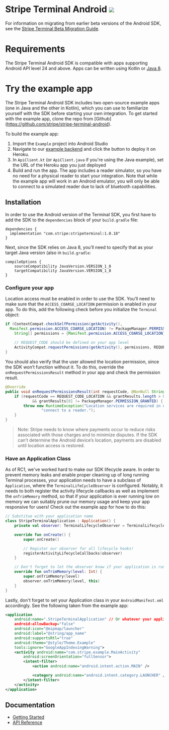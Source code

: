 # Stripe Terminal Android <img src="https://img.shields.io/badge/Beta-yellow.svg">

For information on migrating from earlier beta versions of the Android SDK, see the [Stripe Terminal Beta Migration Guide](https://stripe.com/docs/terminal/beta-migration-guide).

# Requirements

The Stripe Terminal Android SDK is compatible with apps supporting Android API level 24 and above. Apps can be written using Kotlin or [Java 8](https://developer.android.com/studio/write/java8-support).

# Try the example app

The Stripe Terminal Android SDK includes two open-source example apps (one in Java and the other in Kotlin), which you can use to familiarize yourself with the SDK before starting your own integration. To get started with the example app, clone the repo from \[Github\](https://github.com/stripe/stripe-terminal-android).

To build the example app:

1. Import the `Example` project into Android Studio
2. Navigate to our [example backend](https://github.com/stripe/example-terminal-backend) and click the button to deploy it on Heroku.
2. In `ApiClient.kt` (or `ApiClient.java` if you're using the Java example), set the URL of the Heroku app you just deployed
3. Build and run the app. The app includes a reader simulator, so you have no need for a physical reader to start your integration. Note that while the example app will work in an Android emulator, you will only be able to connect to a simulated reader due to lack of bluetooth capabilities. 

## Installation
In order to use the Android version of the Terminal SDK, you first have to add the SDK to the `dependencies` block of your `build.gradle` file:


    dependencies {
      implementation "com.stripe:stripeterminal:1.0.18"
    }
    
Next, since the SDK relies on Java 8, you’ll need to specify that as your target Java version (also in `build.gradle`:


    compileOptions {
        sourceCompatibility JavaVersion.VERSION_1_8
        targetCompatibility JavaVersion.VERSION_1_8
    }

### Configure your app

Location access must be enabled in order to use the SDK. You’ll need to make sure that the `ACCESS_COARSE_LOCATION` permission is enabled in your app. To do this, add the following check before you initialize the `Terminal` object:

```java
if (ContextCompat.checkSelfPermission(getActivity(), 
  Manifest.permission.ACCESS_COARSE_LOCATION) != PackageManager.PERMISSION_GRANTED) {
    String[] permissions = {Manifest.permission.ACCESS_COARSE_LOCATION};
        
    // REQUEST_CODE should be defined on your app level
    ActivityCompat.requestPermissions(getActivity(), permissions, REQUEST_CODE_LOCATION);
}
```

 You should also verify that the user allowed the location permission, since the SDK won’t function without it. To do this, override the `onRequestPermissionsResult` method in your app and check the permission result.

```java
@Override
public void onRequestPermissionsResult(int requestCode, @NonNull String[] permissions, @NonNull int[] grantResults) {
    if (requestCode == REQUEST_CODE_LOCATION && grantResults.length > 0
            && grantResults[0] != PackageManager.PERMISSION_GRANTED) {
        throw new RuntimeException("Location services are required in order to " +
                "connect to a reader.");
    }
}
```


> Note: Stripe needs to know where payments occur to reduce risks associated with those charges and to minimize disputes. If the SDK can’t determine the Android device’s location, payments are disabled until location access is restored.

### Have an Application Class

As of RC1, we've worked hard to make our SDK lifecycle aware. In order to prevent memory leaks and enable proper cleaning up of long running Terminal processes, your application needs to have a subclass of `Application`, where the `TerminalLifeCycleObserver` is configured. Notably, it needs to both register the activity lifecycle callbacks as well as implement the `onTrimMemory` method, so that if your application is ever running low on memory we can suitably prune our memory usage and keep your app responsive for users! Check out the example app for how to do this:

```kotlin
// Substitue with your application name
class StripeTerminalApplication : Application() {
    private val observer: TerminalLifecycleObserver = TerminalLifecycleObserver.getInstance()

    override fun onCreate() {
        super.onCreate()

        // Register our observer for all lifecycle hooks!
        registerActivityLifecycleCallbacks(observer)
    }

    // Don't forget to let the observer know if your application is running low on memory!
    override fun onTrimMemory(level: Int) {
        super.onTrimMemory(level)
        observer.onTrimMemory(level, this)
    }
}
```

Lastly, don't forget to set your Application class in your `AndroidManifest.xml` accordingly. See the following taken from the example app:

```xml
<application
    android:name=".StripeTerminalApplication" // Or whatever your application class name is
    android:allowBackup="false"
    android:icon="@mipmap/launcher"
    android:label="@string/app_name"
    android:supportsRtl="true"
    android:theme="@style/Theme.Example"
    tools:ignore="GoogleAppIndexingWarning">
    <activity android:name="com.stripe.example.MainActivity"
        android:screenOrientation="fullSensor">
        <intent-filter>
            <action android:name="android.intent.action.MAIN" />

            <category android:name="android.intent.category.LAUNCHER" />
        </intent-filter>
    </activity>
</application>
```


## Documentation
 - [Getting Started](https://stripe.com/docs/terminal/sdk/android)
 - [API Reference](https://stripe.dev/stripe-terminal-android)


